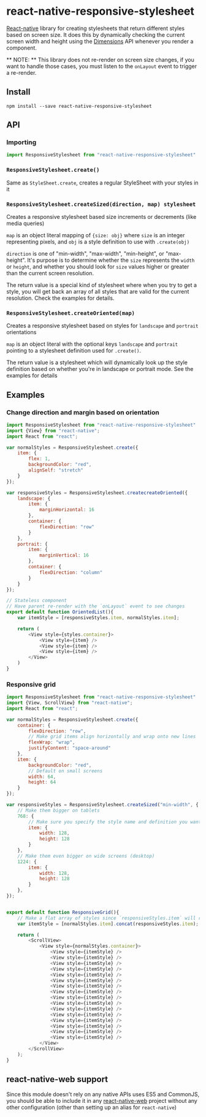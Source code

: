 # react-native-responsive-stylesheet
[React-native](https://facebook.github.io/react-native/) library for creating stylesheets that return different styles based on screen size.
It does this by dynamically checking the current screen width and height using the [Dimensions](https://facebook.github.io/react-native/docs/dimensions.html) API whenever you render a component.

** NOTE: ** This library does not re-render on screen size changes, if you want to handle those cases, you must listen to the `onLayout` event to trigger a re-render.

## Install

`npm install --save react-native-responsive-stylesheet`

## API

### Importing

```javascript
import ResponsiveStylesheet from "react-native-responsive-stylesheet"
```

### `ResponsiveStylesheet.create()`

Same as `StyleSheet.create`, creates a regular StyleSheet with your styles in it

### `ResponsiveStylesheet.createSized(direction, map) stylesheet`

Creates a responsive stylesheet based size increments or decrements (like media queries)

`map` is an object literal mapping of `{size: obj}` where `size` is an integer representing pixels, and `obj` is a style definition to use with `.create(obj)`

`direction` is one of "min-width", "max-width", "min-height", or "max-height". It's purpose is to determine whether the `size` represents the `width` or `height`, and whether you should look for `size` values higher or greater than the current screen resolution.

The return value is a special kind of stylesheet where when you try to get a style, you will get back an array of all styles that are valid for the current resolution. Check the examples for details.

### `ResponsiveStylesheet.createOriented(map)`

Creates a responsive stylesheet based on styles for `landscape` and `portrait` orientations

`map` is an object literal with the optional keys `landscape` and `portrait` pointing to a stylesheet definition used for `.create()`.

The return value is a stylesheet which will dynamically look up the style definition based on whether you're in landscape or portrait mode. See the examples for details

## Examples

### Change direction and margin based on orientation

```javascript
import ResponsiveStylesheet from "react-native-responsive-stylesheet"
import {View} from "react-native";
import React from "react";

var normalStyles = ResponsiveStylesheet.create({
	item: {
		flex: 1,
		backgroundColor: "red",
		alignSelf: "stretch"
	}
});

var responsiveStyles = ResponsiveStylesheet.createcreateOriented({
	landscape: {
		item: {
			marginHorizontal: 16
		},
		container: {
			flexDirection: "row"
		}
	},
	portrait: {
		item: {
			marginVertical: 16
		},
		container: {
			flexDirection: "column"
		}
	}
});

// Stateless component
// Have parent re-render with the `onLayout` event to see changes
export default function OrientedList(){
	var itemStyle = [responsiveStyles.item, normalStyles.item];

	return (
		<View style={styles.container}>
			<View style={item} />
			<View style={item} />
			<View style={item} />
		</View>
	)
}
```

### Responsive grid

```javascript
import ResponsiveStylesheet from "react-native-responsive-stylesheet"
import {View, ScrollView} from "react-native";
import React from "react";

var normalStyles = ResponsiveStylesheet.create({
	container: {
		flexDirection: "row",
		// Make grid items align horizontally and wrap onto new lines
		flexWrap: "wrap",
		justifyContent: "space-around"
	},
	item: {
		backgroundColor: "red",
		// Default on small screens
		width: 64,
		height: 64
	}
});

var responsiveStyles = ResponsiveStylesheet.createSized("min-width", {
	// Make them bigger on tablets
	768: {
		// Make sure you specify the style name and definition you want
		item: {
			width: 128,
			height: 128
		}
	},
	// Make them even bigger on wide screens (desktop)
	1224: {
		item: {
			width: 128,
			height: 128
		}
	},
});


export default function ResponsiveGrid(){
	// Make a flat array of styles since `responsiveStyles.item` will return an array
	var itemStyle = [normalStyles.item].concat(responsiveStyles.item);

	return (
		<ScrollView>
			<View style={normalStyles.container}>
				<View style={itemStyle} />
				<View style={itemStyle} />
				<View style={itemStyle} />
				<View style={itemStyle} />
				<View style={itemStyle} />
				<View style={itemStyle} />
				<View style={itemStyle} />
				<View style={itemStyle} />
				<View style={itemStyle} />
				<View style={itemStyle} />
				<View style={itemStyle} />
				<View style={itemStyle} />
				<View style={itemStyle} />
				<View style={itemStyle} />
				<View style={itemStyle} />
				<View style={itemStyle} />
			</View>
		</ScrollView>
	);
}
```

## react-native-web support

Since this module doesn't rely on any native APIs uses ES5 and CommonJS, you should be able to include it in any [react-native-web](https://github.com/necolas/react-native-web) project without any other configuration (other than setting up an alias for `react-native`)

